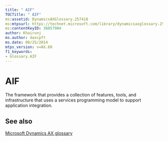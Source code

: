 ```yaml
---
title: " AIF"
TOCTitle: " AIF"
ms:assetid: DynamicsAXGlossary.257418
ms:mtpsurl: https://technet.microsoft.com/library/dynamicsaxglossary.257418(v=AX.60)
ms:contentKeyID: 36057904
author: Khairunj
ms.author: daxcpft
ms.date: 08/25/2014
mtps_version: v=AX.60
f1_keywords:
- Glossary.AIF
---
```


# AIF

The framework that provides a collection of features, tools, and infrastructure that uses a services programming model to support application integration.

## See also

[Microsoft Dynamics AX glossary](glossary/microsoft-dynamics-ax-glossary.md)

  


